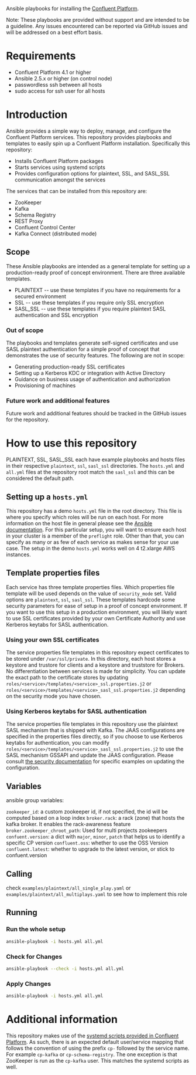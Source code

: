 Ansible playbooks for installing the [Confluent Platform](http://www.confluent.io).

Note:
These playbooks are provided without support and are intended to be a guideline. Any issues encountered can be reported
via GitHub issues and will be addressed on a best effort basis.

# Requirements

* Confluent Platform 4.1 or higher
* Ansible 2.5.x or higher (on control node)
* passwordless ssh between all hosts
* sudo access for ssh user for all hosts

# Introduction

Ansible provides a simple way to deploy, manage, and configure the Confluent Platform services. This repository provides playbooks and templates to easily 
spin up a Confluent Platform installation. Specifically this repository:

* Installs Confluent Platform packages
* Starts services using systemd scripts
* Provides configuration options for plaintext, SSL, and SASL_SSL communication amongst the services

The services that can be installed from this repository are:

* ZooKeeper
* Kafka
* Schema Registry
* REST Proxy
* Confluent Control Center
* Kafka Connect (distributed mode)

## Scope

These Ansible playbooks are intended as a general template for setting up a production-ready proof of concept environment. There are three available templates.

* PLAINTEXT -- use these templates if you have no requirements for a secured environment
* SSL -- use these templates if you require only SSL encryption
* SASL_SSL -- use these templates if you require plaintext SASL authentication and SSL encryption

### Out of scope

The playbooks and templates generate self-signed certificates and use SASL plaintext authentication for a simple proof of concept that demonstrates the use of security features. The following are not in scope:

* Generating production-ready SSL certificates
* Setting up a Kerberos KDC or integration with Active Directory
* Guidance on business usage of authentication and authorization
* Provisioning of machines

### Future work and additional features

Future work and additional features should be tracked in the GitHub issues for the repository.

# How to use this repository

PLAINTEXT, SSL, SASL_SSL each have example playbooks and hosts files in their respective `plaintext`, `ssl`, `sasl_ssl` directories.
The `hosts.yml` and `all.yml` files at the repository root match the `sasl_ssl` and this can be considered the default path.

## Setting up a `hosts.yml`

This repository has a demo `hosts.yml` file in the root directory. This file is where you specify which roles will be run on each host. For more information on
the host file in general please see the [Ansible documentation](http://docs.ansible.com/ansible/latest/user_guide/intro_inventory.html#hosts-and-groups). For this
particular setup, you will want to ensure each host in your cluster is a member of the `preflight` role. Other than that, you can specify as many or as few of each service
as makes sense for your use case. The setup in the demo `hosts.yml` works well on 4 t2.xlarge AWS instances.

## Template properties files

Each service has three template properties files. Which properties file template will be used depends on the value of `security_mode` set. Valid options are `plaintext`, `ssl`, `sasl_ssl`.
These templates hardcode some security parameters for ease of setup in a proof of concept environment. If you want to use this setup in a production environment, you will likely want to use
SSL certificates provided by your own Certificate Authority and use Kerberos keytabs for SASL authentication.

### Using your own SSL certificates

The service properties file templates in this repository expect certificates to be stored under `/var/ssl/private`. In this directory, each host stores a keystore and trustore for clients 
and a keystore and truststore for Brokers. No differentiation between services is made for simplicity. You can update the exact path to the certificate stores by updating 
`roles/<service>/templates/<service>_ssl.properties.j2` or `roles/<service>/templates/<service>_sasl_ssl.properties.j2` depending on the security mode you have chosen.

### Using Kerberos keytabs for SASL authentication

The service properties file templates in this repository use the plaintext SASL mechanism that is shipped with Kafka. The JAAS configurations are specified in the properties files directly, so
if you choose to use Kerberos keytabs for authentication, you can modify `roles/<service>/templates/<service>_sasl_ssl.properties.j2` to use the SASL mechanism GSSAPI and update the JAAS
configuration. Please consult [the security documentation](https://docs.confluent.io/current/kafka/authentication_sasl_gssapi.html) for specific examples on updating the configuration.

## Variables

ansible group variables: 

`zookeeper_id`: a custom zookeeper id, if not specified, the id will be computed based on a loop index
`broker.rack`: a rack (zone) that hosts the kafka broker. It enables the rack-awareness feature
`broker.zookeeper_chroot_path`: Used for multi projects zookeepers
`confuent.version`: a dict with `major`, `minor`, `patch` that helps us to identify a specific CP version
`confluent.oss`: whether to use the OSS Version
`confluent.latest`: whether to upgrade to the latest version, or stick to confuent.version 


## Calling 

check `examples/plaintext/all_single_play.yaml` or `examples/plaintext/all_multiplays.yaml` to see how to implement this role
 
## Running

### Run the whole setup

```bash
ansible-playbook -i hosts.yml all.yml
```

### Check for Changes

```bash
ansible-playbook --check -i hosts.yml all.yml
```

### Apply Changes

```bash
ansible-playbook -i hosts.yml all.yml
```

# Additional information

This repository makes use of the [systemd scripts provided in Confluent Platform](https://docs.confluent.io/current/installation/scripted-install.html). As such, there is an expected default user/service mapping that follows the convention of using the prefix
`cp-` followed by the service name. For example `cp-kafka` or `cp-schema-registry`. The one exception is that ZooKeeper is run as the `cp-kafka` user. This matches the systemd scripts as well.
